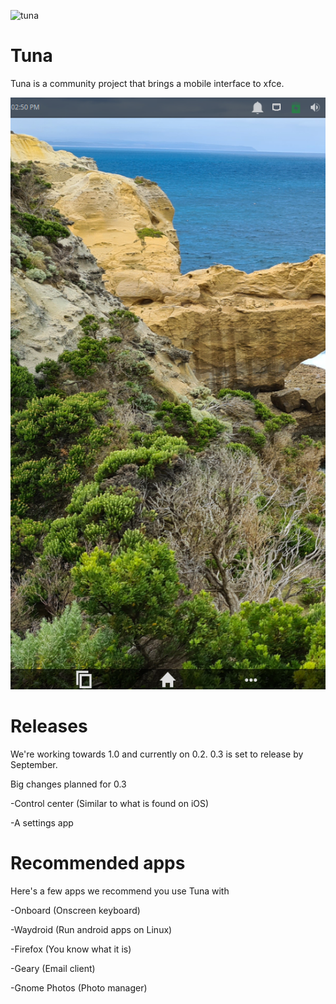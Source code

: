 
![tuna](img/TunaLOGOtitle.png)

# Tuna

Tuna is a community project that brings a mobile interface to xfce.

![tuna](img/TS3.png)

# Releases

We're working towards 1.0 and currently on 0.2. 0.3 is set to release by September.

Big changes planned for 0.3

-Control center (Similar to what is found on iOS)

-A settings app

# Recommended apps

Here's a few apps we recommend you use Tuna with

-Onboard (Onscreen keyboard)

-Waydroid (Run android apps on Linux)

-Firefox (You know what it is)

-Geary (Email client)

-Gnome Photos (Photo manager)